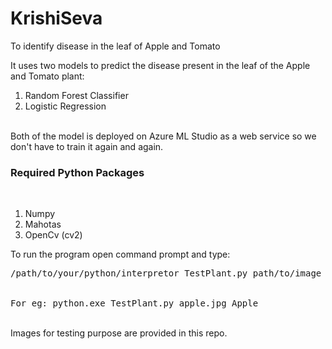 # KrishiSeva
To identify disease in the leaf of Apple and Tomato

It uses two models to predict the disease present in the leaf of the Apple and Tomato plant:
<ol>
<li>Random Forest Classifier</li>
<li>Logistic Regression</li>
</ol>
<br>
Both of the model is deployed on Azure ML Studio as a web service so we don't have to train it again and again.
<br>
<h3>Required Python Packages</h3>
<br> 
<ol>
<li>Numpy</li>
<li>Mahotas</li>
<li>OpenCv (cv2)</li>
</ol>
To run the program open command prompt and type:
<pre>/path/to/your/python/interpretor TestPlant.py path/to/image nameOfThePlant
<br>
For eg: python.exe TestPlant.py apple.jpg Apple
</pre>
<br>
Images for testing purpose are provided in this repo.  